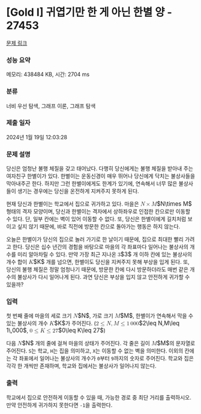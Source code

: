 # [Gold I] 귀엽기만 한 게 아닌 한별 양 - 27453 

[문제 링크](https://www.acmicpc.net/problem/27453) 

### 성능 요약

메모리: 438484 KB, 시간: 2704 ms

### 분류

너비 우선 탐색, 그래프 이론, 그래프 탐색

### 제출 일자

2024년 1월 19일 12:03:28

### 문제 설명

<p>당신은 엄청난 불행 체질을 갖고 태어났다. 다행히 당신에게는 불행 체질을 받아내 주는 여자친구 한별이가 있다. 한별이는 운동신경이 매우 뛰어나 당신에게 닥치는 불상사들을 막아내주곤 한다. 하지만 그런 한별이에게도 한계가 있기에, 연속해서 너무 많은 불상사들이 생기는 경우에는 당신을 온전하게 지켜주지 못하게 된다.</p>

<p>현재 당신과 한별이는 학교에서 집으로 귀가하고 있다. 마을은 <mjx-container class="MathJax" jax="CHTML" style="font-size: 109%; position: relative;"><mjx-math class="MJX-TEX" aria-hidden="true"><mjx-mi class="mjx-i"><mjx-c class="mjx-c1D441 TEX-I"></mjx-c></mjx-mi><mjx-mo class="mjx-n" space="3"><mjx-c class="mjx-cD7"></mjx-c></mjx-mo><mjx-mi class="mjx-i" space="3"><mjx-c class="mjx-c1D440 TEX-I"></mjx-c></mjx-mi></mjx-math><mjx-assistive-mml unselectable="on" display="inline"><math xmlns="http://www.w3.org/1998/Math/MathML"><mi>N</mi><mo>×</mo><mi>M</mi></math></mjx-assistive-mml><span aria-hidden="true" class="no-mathjax mjx-copytext">$N\times M$</span></mjx-container> 형태의 격자 모양이며, 당신과 한별이는 격자에서 상하좌우로 인접한 칸으로만 이동할 수 있다. 단, 일부 칸에는 벽이 있어 이동할 수 없다. 또, 당신은 한별이에게 길치처럼 보이고 싶지 않기 때문에, 바로 직전에 방문한 칸으로 돌아가는 행동은 하지 않는다.</p>

<p>오늘은 한별이가 당신의 집으로 놀러 가기로 한 날이기 때문에, 집으로 최대한 빨리 가려고 한다. 당신은 십수 년간의 경험을 바탕으로 마을의 각 좌표마다 일어나는 불상사의 개수를 미리 알아차릴 수 있다. 만약 가장 최근 지나온 <mjx-container class="MathJax" jax="CHTML" style="font-size: 109%; position: relative;"><mjx-math class="MJX-TEX" aria-hidden="true"><mjx-mn class="mjx-n"><mjx-c class="mjx-c33"></mjx-c></mjx-mn></mjx-math><mjx-assistive-mml unselectable="on" display="inline"><math xmlns="http://www.w3.org/1998/Math/MathML"><mn>3</mn></math></mjx-assistive-mml><span aria-hidden="true" class="no-mathjax mjx-copytext">$3$</span></mjx-container> 개 이하 칸에 있는 불상사의 개수 합이 <mjx-container class="MathJax" jax="CHTML" style="font-size: 109%; position: relative;"><mjx-math class="MJX-TEX" aria-hidden="true"><mjx-mi class="mjx-i"><mjx-c class="mjx-c1D43E TEX-I"></mjx-c></mjx-mi></mjx-math><mjx-assistive-mml unselectable="on" display="inline"><math xmlns="http://www.w3.org/1998/Math/MathML"><mi>K</mi></math></mjx-assistive-mml><span aria-hidden="true" class="no-mathjax mjx-copytext">$K$</span></mjx-container> 개를 넘으면, 한별이도 당신을 지켜주지 못해 부상을 입게 된다. 또, 당신의 불행 체질은 정말 엄청나기 때문에, 방문한 칸에 다시 방문하더라도 매번 같은 개수의 불상사가 다시 일어나게 된다. 과연 당신은 부상을 입지 않고 안전하게 귀가할 수 있을까?</p>

### 입력 

 <p>첫 번째 줄에 마을의 세로 크기 <mjx-container class="MathJax" jax="CHTML" style="font-size: 109%; position: relative;"><mjx-math class="MJX-TEX" aria-hidden="true"><mjx-mi class="mjx-i"><mjx-c class="mjx-c1D441 TEX-I"></mjx-c></mjx-mi></mjx-math><mjx-assistive-mml unselectable="on" display="inline"><math xmlns="http://www.w3.org/1998/Math/MathML"><mi>N</mi></math></mjx-assistive-mml><span aria-hidden="true" class="no-mathjax mjx-copytext">$N$</span></mjx-container>, 가로 크기 <mjx-container class="MathJax" jax="CHTML" style="font-size: 109%; position: relative;"><mjx-math class="MJX-TEX" aria-hidden="true"><mjx-mi class="mjx-i"><mjx-c class="mjx-c1D440 TEX-I"></mjx-c></mjx-mi></mjx-math><mjx-assistive-mml unselectable="on" display="inline"><math xmlns="http://www.w3.org/1998/Math/MathML"><mi>M</mi></math></mjx-assistive-mml><span aria-hidden="true" class="no-mathjax mjx-copytext">$M$</span></mjx-container>, 한별이가 연속해서 막을 수 있는 불상사의 개수 <mjx-container class="MathJax" jax="CHTML" style="font-size: 109%; position: relative;"><mjx-math class="MJX-TEX" aria-hidden="true"><mjx-mi class="mjx-i"><mjx-c class="mjx-c1D43E TEX-I"></mjx-c></mjx-mi></mjx-math><mjx-assistive-mml unselectable="on" display="inline"><math xmlns="http://www.w3.org/1998/Math/MathML"><mi>K</mi></math></mjx-assistive-mml><span aria-hidden="true" class="no-mathjax mjx-copytext">$K$</span></mjx-container>가 주어진다. (<mjx-container class="MathJax" jax="CHTML" style="font-size: 109%; position: relative;"><mjx-math class="MJX-TEX" aria-hidden="true"><mjx-mn class="mjx-n"><mjx-c class="mjx-c32"></mjx-c></mjx-mn><mjx-mo class="mjx-n" space="4"><mjx-c class="mjx-c2264"></mjx-c></mjx-mo><mjx-mi class="mjx-i" space="4"><mjx-c class="mjx-c1D441 TEX-I"></mjx-c></mjx-mi><mjx-mo class="mjx-n"><mjx-c class="mjx-c2C"></mjx-c></mjx-mo><mjx-mi class="mjx-i" space="2"><mjx-c class="mjx-c1D440 TEX-I"></mjx-c></mjx-mi><mjx-mo class="mjx-n" space="4"><mjx-c class="mjx-c2264"></mjx-c></mjx-mo><mjx-mn class="mjx-n" space="4"><mjx-c class="mjx-c31"></mjx-c></mjx-mn><mjx-mstyle><mjx-mspace style="width: 0.167em;"></mjx-mspace></mjx-mstyle><mjx-mn class="mjx-n"><mjx-c class="mjx-c30"></mjx-c><mjx-c class="mjx-c30"></mjx-c><mjx-c class="mjx-c30"></mjx-c></mjx-mn></mjx-math><mjx-assistive-mml unselectable="on" display="inline"><math xmlns="http://www.w3.org/1998/Math/MathML"><mn>2</mn><mo>≤</mo><mi>N</mi><mo>,</mo><mi>M</mi><mo>≤</mo><mn>1</mn><mstyle scriptlevel="0"><mspace width="0.167em"></mspace></mstyle><mn>000</mn></math></mjx-assistive-mml><span aria-hidden="true" class="no-mathjax mjx-copytext">$2\leq N,M\leq 1\,000$</span></mjx-container>, <mjx-container class="MathJax" jax="CHTML" style="font-size: 109%; position: relative;"><mjx-math class="MJX-TEX" aria-hidden="true"><mjx-mn class="mjx-n"><mjx-c class="mjx-c30"></mjx-c></mjx-mn><mjx-mo class="mjx-n" space="4"><mjx-c class="mjx-c2264"></mjx-c></mjx-mo><mjx-mi class="mjx-i" space="4"><mjx-c class="mjx-c1D43E TEX-I"></mjx-c></mjx-mi><mjx-mo class="mjx-n" space="4"><mjx-c class="mjx-c2264"></mjx-c></mjx-mo><mjx-mn class="mjx-n" space="4"><mjx-c class="mjx-c32"></mjx-c><mjx-c class="mjx-c37"></mjx-c></mjx-mn></mjx-math><mjx-assistive-mml unselectable="on" display="inline"><math xmlns="http://www.w3.org/1998/Math/MathML"><mn>0</mn><mo>≤</mo><mi>K</mi><mo>≤</mo><mn>27</mn></math></mjx-assistive-mml><span aria-hidden="true" class="no-mathjax mjx-copytext">$0\leq K\leq 27$</span></mjx-container>)</p>

<p>다음 <mjx-container class="MathJax" jax="CHTML" style="font-size: 109%; position: relative;"><mjx-math class="MJX-TEX" aria-hidden="true"><mjx-mi class="mjx-i"><mjx-c class="mjx-c1D441 TEX-I"></mjx-c></mjx-mi></mjx-math><mjx-assistive-mml unselectable="on" display="inline"><math xmlns="http://www.w3.org/1998/Math/MathML"><mi>N</mi></math></mjx-assistive-mml><span aria-hidden="true" class="no-mathjax mjx-copytext">$N$</span></mjx-container> 개의 줄에 걸쳐 마을의 상태가 주어진다. 각 줄은 길이 <mjx-container class="MathJax" jax="CHTML" style="font-size: 109%; position: relative;"><mjx-math class="MJX-TEX" aria-hidden="true"><mjx-mi class="mjx-i"><mjx-c class="mjx-c1D440 TEX-I"></mjx-c></mjx-mi></mjx-math><mjx-assistive-mml unselectable="on" display="inline"><math xmlns="http://www.w3.org/1998/Math/MathML"><mi>M</mi></math></mjx-assistive-mml><span aria-hidden="true" class="no-mathjax mjx-copytext">$M$</span></mjx-container>의 문자열로 주어진다. <code>S</code>는 학교, <code>H</code>는 집을 의미하고, <code>X</code>는 이동할 수 없는 벽을 의미한다. 이외의 칸에는 각 좌표에서 일어나는 불상사의 개수가 <code>0</code>부터 <code>9</code>까지의 숫자로 주어진다. 학교와 집은 각각 한 개씩만 존재하며, 학교와 집에서는 불상사가 일어나지 않는다.</p>

### 출력 

 <p>학교에서 집으로 안전하게 이동할 수 있을 때, 가능한 경로 중 최단 거리를 출력하시오. 만약 안전하게 귀가하지 못한다면 <code>-1</code>을 출력한다.</p>

